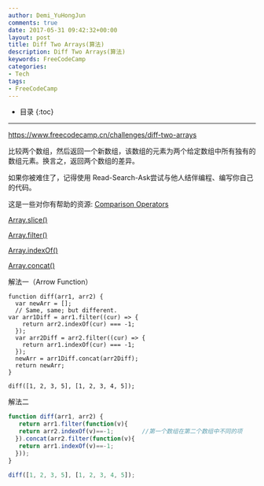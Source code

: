 ```yaml
---
author: Demi_YuHongJun
comments: true
date: 2017-05-31 09:42:32+00:00
layout: post
title: Diff Two Arrays(算法)
description: Diff Two Arrays(算法)
keywords: FreeCodeCamp
categories:
- Tech
tags:
- FreeCodeCamp
---
```

* 目录
{:toc}
---

https://www.freecodecamp.cn/challenges/diff-two-arrays

比较两个数组，然后返回一个新数组，该数组的元素为两个给定数组中所有独有的数组元素。换言之，返回两个数组的差异。

如果你被难住了，记得使用 Read-Search-Ask尝试与他人结伴编程、编写你自己的代码。

这是一些对你有帮助的资源:
[Comparison Operators](https://developer.mozilla.org/zh-CN/docs/Web/JavaScript/Reference/Operators/Comparison_Operators)

[Array.slice()](https://developer.mozilla.org/zh-CN/docs/Web/JavaScript/Reference/Global_Objects/Array/slice)

[Array.filter()](https://developer.mozilla.org/zh-CN/docs/Web/JavaScript/Reference/Global_Objects/Array/filter)

[Array.indexOf()](https://developer.mozilla.org/zh-CN/docs/Web/JavaScript/Reference/Global_Objects/Array/indexOf)

[Array.concat()](https://developer.mozilla.org/zh-CN/docs/Web/JavaScript/Reference/Global_Objects/Array/concat)

解法一（Arrow Function）
``` 
function diff(arr1, arr2) {
  var newArr = [];
  // Same, same; but different.
var arr1Diff = arr1.filter((cur) => {
    return arr2.indexOf(cur) === -1;
  });
  var arr2Diff = arr2.filter((cur) => {
    return arr1.indexOf(cur) === -1;
  });
  newArr = arr1Diff.concat(arr2Diff);
  return newArr;
}

diff([1, 2, 3, 5], [1, 2, 3, 4, 5]);

```
解法二
```javascript
function diff(arr1, arr2) {
   return arr1.filter(function(v){
   return arr2.indexOf(v)==-1;        //第一个数组在第二个数组中不同的项
  }).concat(arr2.filter(function(v){
   return arr1.indexOf(v)==-1;
  }));  
}

diff([1, 2, 3, 5], [1, 2, 3, 4, 5]);

```







